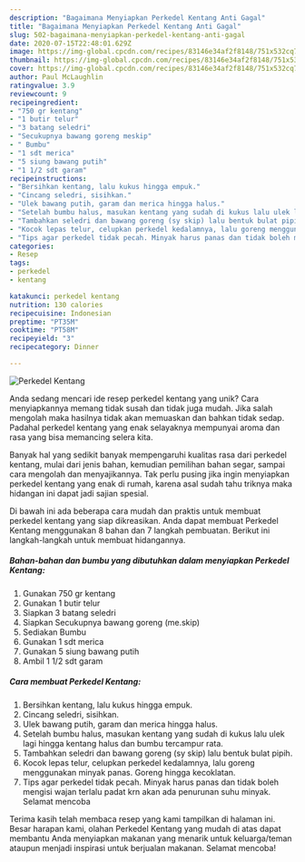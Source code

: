 ```yaml
---
description: "Bagaimana Menyiapkan Perkedel Kentang Anti Gagal"
title: "Bagaimana Menyiapkan Perkedel Kentang Anti Gagal"
slug: 502-bagaimana-menyiapkan-perkedel-kentang-anti-gagal
date: 2020-07-15T22:48:01.629Z
image: https://img-global.cpcdn.com/recipes/83146e34af2f8148/751x532cq70/perkedel-kentang-foto-resep-utama.jpg
thumbnail: https://img-global.cpcdn.com/recipes/83146e34af2f8148/751x532cq70/perkedel-kentang-foto-resep-utama.jpg
cover: https://img-global.cpcdn.com/recipes/83146e34af2f8148/751x532cq70/perkedel-kentang-foto-resep-utama.jpg
author: Paul McLaughlin
ratingvalue: 3.9
reviewcount: 9
recipeingredient:
- "750 gr kentang"
- "1 butir telur"
- "3 batang seledri"
- "Secukupnya bawang goreng meskip"
- " Bumbu"
- "1 sdt merica"
- "5 siung bawang putih"
- "1 1/2 sdt garam"
recipeinstructions:
- "Bersihkan kentang, lalu kukus hingga empuk."
- "Cincang seledri, sisihkan."
- "Ulek bawang putih, garam dan merica hingga halus."
- "Setelah bumbu halus, masukan kentang yang sudah di kukus lalu ulek lagi hingga kentang halus dan bumbu tercampur rata."
- "Tambahkan seledri dan bawang goreng (sy skip) lalu bentuk bulat pipih."
- "Kocok lepas telur, celupkan perkedel kedalamnya, lalu goreng menggunakan minyak panas. Goreng hingga kecoklatan."
- "Tips agar perkedel tidak pecah. Minyak harus panas dan tidak boleh mengisi wajan terlalu padat krn akan ada penurunan suhu minyak. Selamat mencoba"
categories:
- Resep
tags:
- perkedel
- kentang

katakunci: perkedel kentang 
nutrition: 130 calories
recipecuisine: Indonesian
preptime: "PT35M"
cooktime: "PT58M"
recipeyield: "3"
recipecategory: Dinner

---
```



![Perkedel Kentang](https://img-global.cpcdn.com/recipes/83146e34af2f8148/751x532cq70/perkedel-kentang-foto-resep-utama.jpg)

Anda sedang mencari ide resep perkedel kentang yang unik? Cara menyiapkannya memang tidak susah dan tidak juga mudah. Jika salah mengolah maka hasilnya tidak akan memuaskan dan bahkan tidak sedap. Padahal perkedel kentang yang enak selayaknya mempunyai aroma dan rasa yang bisa memancing selera kita.

Banyak hal yang sedikit banyak mempengaruhi kualitas rasa dari perkedel kentang, mulai dari jenis bahan, kemudian pemilihan bahan segar, sampai cara mengolah dan menyajikannya. Tak perlu pusing jika ingin menyiapkan perkedel kentang yang enak di rumah, karena asal sudah tahu triknya maka hidangan ini dapat jadi sajian spesial.




Di bawah ini ada beberapa cara mudah dan praktis untuk membuat perkedel kentang yang siap dikreasikan. Anda dapat membuat Perkedel Kentang menggunakan 8 bahan dan 7 langkah pembuatan. Berikut ini langkah-langkah untuk membuat hidangannya.

<!--inarticleads1-->

##### Bahan-bahan dan bumbu yang dibutuhkan dalam menyiapkan Perkedel Kentang:

1. Gunakan 750 gr kentang
1. Gunakan 1 butir telur
1. Siapkan 3 batang seledri
1. Siapkan Secukupnya bawang goreng (me.skip)
1. Sediakan  Bumbu
1. Gunakan 1 sdt merica
1. Gunakan 5 siung bawang putih
1. Ambil 1 1/2 sdt garam




<!--inarticleads2-->

##### Cara membuat Perkedel Kentang:

1. Bersihkan kentang, lalu kukus hingga empuk.
1. Cincang seledri, sisihkan.
1. Ulek bawang putih, garam dan merica hingga halus.
1. Setelah bumbu halus, masukan kentang yang sudah di kukus lalu ulek lagi hingga kentang halus dan bumbu tercampur rata.
1. Tambahkan seledri dan bawang goreng (sy skip) lalu bentuk bulat pipih.
1. Kocok lepas telur, celupkan perkedel kedalamnya, lalu goreng menggunakan minyak panas. Goreng hingga kecoklatan.
1. Tips agar perkedel tidak pecah. Minyak harus panas dan tidak boleh mengisi wajan terlalu padat krn akan ada penurunan suhu minyak. Selamat mencoba




Terima kasih telah membaca resep yang kami tampilkan di halaman ini. Besar harapan kami, olahan Perkedel Kentang yang mudah di atas dapat membantu Anda menyiapkan makanan yang menarik untuk keluarga/teman ataupun menjadi inspirasi untuk berjualan makanan. Selamat mencoba!
